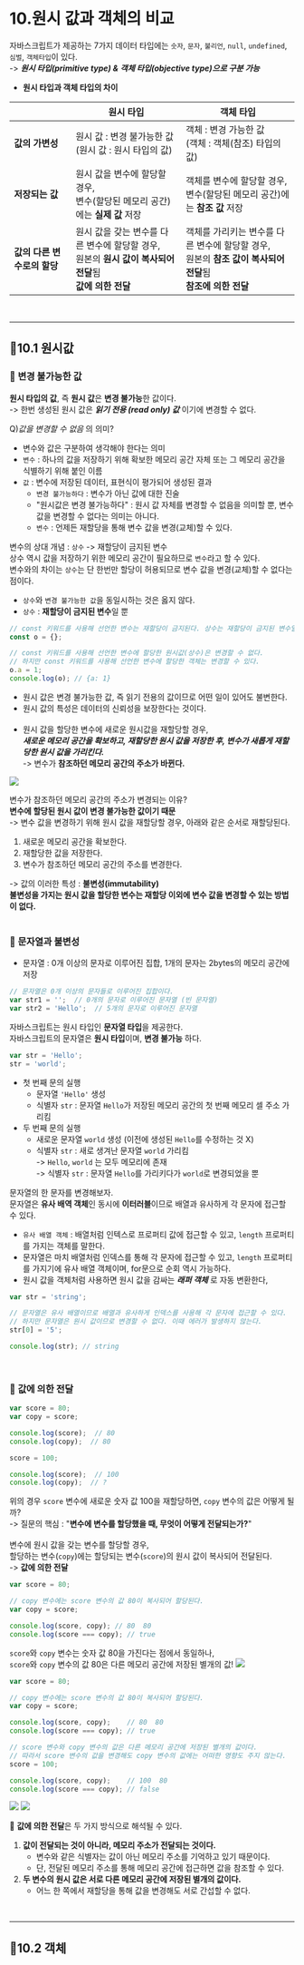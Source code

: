 # **10.원시 값과 객체의 비교**
자바스크립트가 제공하는 7가지 데이터 타입에는 `숫자`, `문자`, `불리언`, `null`, `undefined`, `심벌`, `객체타입`이 있다.
<br>-> **_원시 타입(primitive type) & 객체 타입(objective type)으로 구분 가능_**

- **원시 타입과 객체 타입의 차이**

||**원시 타입**|**객체 타입**|
|------|-----|-----|
|**값의 가변성**|원시 값 : 변경 불가능한 값<br>(원시 값 : 원시 타입의 값)|객체 : 변경 가능한 값<br>(객체 : 객체(참조) 타입의 값)|
|**저장되는 값**|원시 값을 변수에 할당할 경우,<br>변수(할당된 메모리 공간)에는 **실제 값** 저장|객체를 변수에 할당할 경우, <br>변수(할당된 메모리 공간)에는 **참조 값** 저장|
|**값의 다른 변수로의 할당**|원시 값을 갖는 변수를 다른 변수에 할당할 경우,<br>원본의 **원시 값이 복사되어 전달**됨<br>**값에 의한 전달**|객체를 가리키는 변수를 다른 변수에 할당할 경우,<Br>원본의 **참조 값이 복사되어 전달**됨<br>**참조에 의한 전달**|

<br>

___

## 🚀**10.1 원시값**
### 📌 **변경 불가능한 값** 
**원시 타입의 값**, 즉 **원시 값**은 **변경 불가능**한 값이다.<br>
-> 한번 생성된 원시 값은 _**읽기 전용 (read only) 값**_ 이기에 변경할 수 없다.

Q)_값을 변경할 수 없음_ 의 의미?<br>
- 변수와 값은 구분하여 생각해야 한다는 의미
- `변수` : 하나의 값을 저장하기 위해 확보한 메모리 공간 자체 또는 그 메모리 공간을 식별하기 위해 붙인 이름
- `값` : 변수에 저장된 데이터, 표현식이 평가되어 생성된 결과
    - `변경 불가능하다` : 변수가 아닌 값에 대한 진술
    - "원시값은 변경 불가능하다" : 원시 값 자체를 변경할 수 없음을 의미할 뿐, 변수 값을 변경할 수 없다는 의미는 아니다.
    - `변수` : 언제든 재할당을 통해 변수 값을 변경(교체)할 수 있다.

변수의 상대 개념 : `상수` -> 재할당이 금지된 변수
<br>상수 역시 값을 저장하기 위한 메모리 공간이 필요하므로 `변수`라고 할 수 있다.
<br>변수와의 차이는 `상수`는 단 한번만 할당이 허용되므로 변수 값을 변경(교체)할 수 없다는 점이다.
- `상수`와 `변경 불가능한 값`을 동일시하는 것은 옳지 않다.
- `상수` : **재할당이 금지된 변수**일 뿐

```javascript
// const 키워드를 사용해 선언한 변수는 재할당이 금지된다. 상수는 재할당이 금지된 변수일 뿐이다.
const o = {};

// const 키워드를 사용해 선언한 변수에 할당한 원시값(상수)은 변경할 수 없다.
// 하지만 const 키워드를 사용해 선언한 변수에 할당한 객체는 변경할 수 있다.
o.a = 1;
console.log(o); // {a: 1}
```
- 원시 값은 변경 불가능한 값, 즉 읽기 전용의 값이므로 어떤 일이 있어도 불변한다.
- 원시 값의 특성은 데이터의 신뢰성을 보장한다는 것이다.
<br><br>
- 원시 값을 할당한 변수에 새로운 원시값을 재할당할 경우,
<br>**_새로운 메모리 공간을 확보하고, 재할당한 원시 값을 저장한 후, 변수가 새롭게 재할당한 원시 값을 가리킨다._** <br>
-> 변수가 **참조하던 메모리 공간의 주소가 바뀐다.**

![](https://user-images.githubusercontent.com/66112716/213905411-9f069949-ef9f-4337-9cb6-903dad6eeb97.png)

변수가 참조하던 메모리 공간의 주소가 변경되는 이유?
<Br>**변수에 할당된 원시 값이 변경 불가능한 값이기 때문**
<br>-> 변수 값을 변경하기 위해 원시 값을 재할당할 경우, 아래와 같은 순서로 재할당된다.
<br>
1. 새로운 메모리 공간을 확보한다.
2. 재할당한 값을 저장한다.
3. 변수가 참조하던 메모리 공간의 주소를 변경한다.

-> 값의 이러한 특성 : **불변성(immutability)**
<br>**불변성을 가지는 원시 값을 할당한 변수는 재할당 이외에 변수 값을 변경할 수 있는 방법이 없다.**
<br><br>
### 📌 **문자열과 불변성** 
- 문자열 : 0개 이상의 문자로 이루어진 집합, 1개의 문자는 2bytes의 메모리 공간에 저장

```javascript
// 문자열은 0개 이상의 문자들로 이루어진 집합이다.
var str1 = '';  // 0개의 문자로 이루어진 문자열 (빈 문자열)
var str2 = 'Hello';  // 5개의 문자로 이루어진 문자열
```

자바스크립트는 원시 타입인 **문자열 타입**을 제공한다. <br>
자바스크립트의 문자열은 **원시 타입**이며, **변경 불가능** 하다.

```javascript
var str = 'Hello';
str = 'world';
```
- 첫 번째 문의 실행
    - 문자열 `'Hello'` 생성
    - 식별자 `str` : 문자열 `Hello`가 저장된 메모리 공간의 첫 번째 메모리 셀 주소 가리킴
- 두 번째 문의 실행
    - 새로운 문자열 `world` 생성 (이전에 생성된 `Hello`를 수정하는 것 X)
    - 식별자 `str` : 새로 생겨난 문자열 `world` 가리킴 <br>
        -> `Hello`, `world` 는 모두 메모리에 존재<br>
        -> 식별자 `str` : 문자열 `Hello`를 가리키다가 `world`로 변경되었을 뿐

문자열의 한 문자를 변경해보자.
<br>문자열은 **유사 배역 객체**인 동시에 **이터러블**이므로 배열과 유사하게 각 문자에 접근할 수 있다.
- `유사 배열 객체` : 배열처럼 인텍스로 프로퍼티 값에 접근할 수 있고, `length` 프로퍼티를 가지는 객체를 말한다.
- 문자열은 마치 배열처럼 인덱스를 통해 각 문자에 접근할 수 있고, `length` 프로퍼티를 가지기에 유사 배열 객체이며, for문으로 순회 역시 가능하다.
- 원시 값을 객체처럼 사용하면 원시 값을 감싸는 **_래퍼 객체_** 로 자동 변환한다,

```javascript
var str = 'string';

// 문자열은 유사 배열이므로 배열과 유사하게 인덱스를 사용해 각 문자에 접근할 수 있다.
// 하지만 문자열은 원시 값이므로 변경할 수 없다. 이때 에러가 발생하지 않는다.
str[0] = '5';

console.log(str); // string
```
<br>

### 📌 **값에 의한 전달** 
```javascript
var score = 80;
var copy = score;

console.log(score);  // 80
console.log(copy);  // 80

score = 100;

console.log(score);  // 100
console.log(copy);  // ?
```

위의 경우 `score` 변수에 새로운 숫자 값 100을 재할당하면, `copy` 변수의 값은 어떻게 될까?
<br>-> 질문의 핵심 : "**변수에 변수를 할당했을 때, 무엇이 어떻게 전달되는가?**"
<br><br>
변수에 원시 값을 갖는 변수를 할당할 경우,
<br>할당하는 변수(`copy`)에는 할당되는 변수(`score`)의 원시 값이 복사되어 전달된다.
<Br>-> **값에 의한 전달**

```javascript
var score = 80;

// copy 변수에는 score 변수의 값 80이 복사되어 할당된다.
var copy = score;

console.log(score, copy); // 80  80
console.log(score === copy); // true
```
`score`와 `copy` 변수는 숫자 값 80을 가진다는 점에서 동일하나,<br>
`score`와 `copy` 변수의 값 80은 다른 메모리 공간에 저장된 별개의 값!
![](https://user-images.githubusercontent.com/66112716/213906335-97985b17-7b34-40c4-bfb1-7aaebe80a47e.png)

```javascript
var score = 80;

// copy 변수에는 score 변수의 값 80이 복사되어 할당된다.
var copy = score;

console.log(score, copy);    // 80  80
console.log(score === copy); // true

// score 변수와 copy 변수의 값은 다른 메모리 공간에 저장된 별개의 값이다.
// 따라서 score 변수의 값을 변경해도 copy 변수의 값에는 어떠한 영향도 주지 않는다.
score = 100;

console.log(score, copy);    // 100  80
console.log(score === copy); // false
```
![](https://user-images.githubusercontent.com/66112716/213906447-8bb59d03-6414-4044-bfdb-151febe0681f.png)
![](https://user-images.githubusercontent.com/66112716/213906458-b2febf40-e464-4beb-a866-b70f126d9edd.png)

📌 **값에 의한 전달**은 두 가지 방식으로 해석될 수 있다.
1. **값이 전달되는 것이 아니라, 메모리 주소가 전달되는 것이다.**
    - 변수와 같은 식별자는 값이 아닌 메모리 주소를 기억하고 있기 때문이다.
    - 단, 전달된 메모리 주소를 통해 메모리 공간에 접근하면 값을 참조할 수 있다.
2. **두 변수의 원시 값은 서로 다른 메모리 공간에 저장된 별개의 값이다.**
    - 어느 한 쪽에서 재할당을 통해 값을 변경해도 서로 간섭할 수 없다.

<br>

___
## 🚀**10.2 객체**

